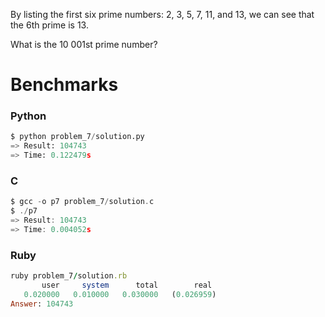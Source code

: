 By listing the first six prime numbers: 2, 3, 5, 7, 11, and 13, we can see that the 6th prime is 13.

What is the 10 001st prime number?


# Benchmarks

### Python
```python
$ python problem_7/solution.py
=> Result: 104743
=> Time: 0.122479s
```

### C
```c
$ gcc -o p7 problem_7/solution.c
$ ./p7
=> Result: 104743
=> Time: 0.004052s
```

### Ruby
```ruby
ruby problem_7/solution.rb
       user     system      total        real
   0.020000   0.010000   0.030000   (0.026959)
Answer: 104743
```